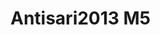 # Antisari2013 M5
<a name="material" />
<script type="application/ld+json">

  {
    "@context": "https://schema.org/",
    "@type": "ChemicalSubstance",
    "http://purl.org/dc/terms/conformsTo":
      {
        "@type": "CreativeWork",
        "@id": "https://bioschemas.org/profiles/ChemicalSubstance/0.4-RELEASE/"
      },
    "@id": "https://egonw.github.io/nanowiki/nanowiki304.html#material",
    "name": "Antisari2013 M5",
    "sameAs: "http://127.0.0.1/mediawiki/index.php/Special:URIResolver/Antisari2013_M5"
  }
</script>

